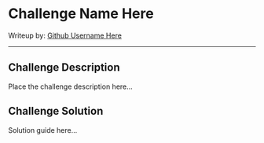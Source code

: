 # Challenge Name Here

Writeup by: [Github Username Here](https://github.com/GITHUB_USERNAME_HERE)

---

## Challenge Description

Place the challenge description here...

## Challenge Solution

Solution guide here...
